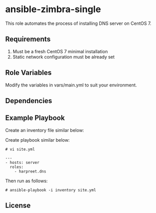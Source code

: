 ansible-zimbra-single
=====================

This role automates the process of installing DNS server on CentOS 7.

Requirements
------------

1) Must be a fresh CentOS 7 minimal installation
2) Static network configuration must be already set

Role Variables
--------------

Modify the variables in vars/main.yml to suit your environment.

Dependencies
------------


Example Playbook
----------------

Create an inventory file similar below:

Create playbook similar below:

    # vi site.yml

    --- 
    - hosts: server
      roles:
        - harpreet.dns

Then run as follows:

    # ansible-playbook -i inventory site.yml

License
-------

